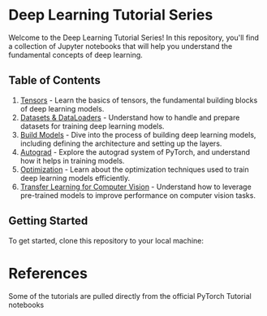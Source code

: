 # Deep Learning Tutorial Series

Welcome to the Deep Learning Tutorial Series! In this repository, you'll find a collection of Jupyter notebooks that will help you understand the fundamental concepts of deep learning.

## Table of Contents

1. [Tensors](./Tutorial_1_Tensors.ipynb) - Learn the basics of tensors, the fundamental building blocks of deep learning models.
2. [Datasets & DataLoaders](./Tutorial_2_Datasets_&_DataLoaders.ipynb) - Understand how to handle and prepare datasets for training deep learning models.
3. [Build Models](./Tutorial_3_Build_Models.ipynb) - Dive into the process of building deep learning models, including defining the architecture and setting up the layers.
4. [Autograd](./Tutorial_4_Autograd.ipynb) - Explore the autograd system of PyTorch, and understand how it helps in training models.
5. [Optimization](./Tutorial_5_Optimization.ipynb) - Learn about the optimization techniques used to train deep learning models efficiently.
6. [Transfer Learning for Computer Vision](./Tutorial_6_Transfer_Learning_CV.ipynb) - Understand how to leverage pre-trained models to improve performance on computer vision tasks.

## Getting Started

To get started, clone this repository to your local machine:

# References
Some of the tutorials are pulled directly from the official PyTorch Tutorial notebooks
